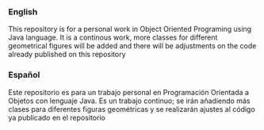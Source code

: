 ### English

  This repository is for a personal work in Object Oriented Programing using Java language.
  It is a continous work, more classes for different geometrical figures will be added and there will be adjustments on the code already published on this repository

### Español

  Este repositorio es para un trabajo personal en Programación Orientada a Objetos con lenguaje Java. 
  Es un trabajo continuo; se irán añadiendo más clases para diferentes figuras geométricas y se realizarán ajustes al código ya publicado en el repositorio
